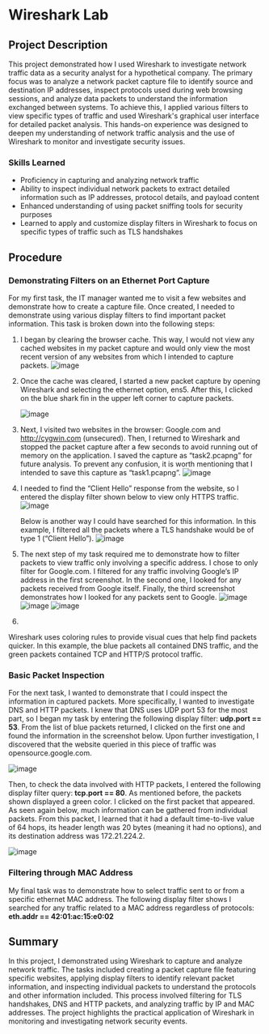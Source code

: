 # Wireshark Lab

## Project Description


This project demonstrated how I used Wireshark to investigate network traffic data as a security analyst for a hypothetical company. The primary focus was to analyze a network packet capture file to identify source and destination IP addresses, inspect protocols used during web browsing sessions, and analyze data packets to understand the information exchanged between systems. To achieve this, I applied various filters to view specific types of traffic and used Wireshark's graphical user interface for detailed packet analysis. This hands-on experience was designed to deepen my understanding of network traffic analysis and the use of Wireshark to monitor and investigate security issues.

### Skills Learned


- Proficiency in capturing and analyzing network traffic
- Ability to inspect individual network packets to extract detailed information such as IP addresses, protocol details, and payload content
- Enhanced understanding of using packet sniffing tools for security purposes
- Learned to apply and customize display filters in Wireshark to focus on specific types of traffic such as TLS handshakes

## Procedure

### Demonstrating Filters on an Ethernet Port Capture

For my first task, the IT manager wanted me to visit a few websites and demonstrate how to create a capture file. Once created, I needed to demonstrate using various display filters to find important packet information. This task is broken down into the following steps: 
 
1. I began by clearing the browser cache. This way, I would not view any cached websites in my packet capture and would only view the most recent version of any websites from which I intended to capture packets.
![image](https://github.com/user-attachments/assets/84caa565-d76f-4959-b054-ba807d50af21)

2. Once the cache was cleared, I started a new packet capture by opening Wireshark and selecting the ethernet option, ens5. After this, I clicked on the blue shark fin in the upper left corner to capture packets.
   
     ![image](https://github.com/user-attachments/assets/e2bf70c3-b0c6-4c3f-9cca-305fd881b4db)

4. Next, I visited two websites in the browser: Google.com and http://cygwin.com (unsecured). 
Then, I returned to Wireshark and stopped the packet capture after a few seconds to avoid running out of memory on the application. I saved the capture as “task2.pcapng” for future analysis. To prevent any confusion, it is worth mentioning that I intended to save this capture as “task1.pcapng”.
![image](https://github.com/user-attachments/assets/dea9af89-9033-4140-a97b-95505c5b086f)

5. I needed to find the “Client Hello” response from the website, so I entered the display filter shown below to view only HTTPS traffic.
![image](https://github.com/user-attachments/assets/c11bed33-cf17-4655-b4b0-b9f678de502d)

    Below is another way I could have searched for this information. In this example, I filtered all the packets where a TLS handshake would be of type 1 (“Client Hello”).
![image](https://github.com/user-attachments/assets/c8b02be7-b6d1-4152-a4b1-2c7d05f489ac)


7. The next step of my task required me to demonstrate how to filter packets to view traffic only involving a specific address. I chose to only filter for Google.com. I filtered for any traffic involving Google’s IP address in the first screenshot. In the second one, I looked for any packets received from Google itself. Finally, the third screenshot demonstrates how I looked for any packets sent to Google.
![image](https://github.com/user-attachments/assets/59c1816c-6ad2-40be-8211-51ce77a1be1f)
![image](https://github.com/user-attachments/assets/572e07d3-0f5e-4dc7-a670-6a9d3f4aa139)
![image](https://github.com/user-attachments/assets/c499f85a-4985-493d-8b11-1d44203e078a)

8. 

Wireshark uses coloring rules to provide visual cues that help find packets quicker. In this example, the blue packets all contained DNS traffic, and the green packets contained TCP and HTTP/S protocol traffic. 

### Basic Packet Inspection 
For the next task, I wanted to demonstrate that I could inspect the information in captured packets. More specifically, I wanted to investigate DNS and HTTP packets. I knew that DNS uses UDP port 53 for the most part, so I began my task by entering the following display filter: <b>udp.port == 53</b>. From the list of blue packets returned, I clicked on the first one and found the information in the screenshot below. Upon further investigation, I discovered that the website queried in this piece of traffic was opensource.google.com. 

![image](https://github.com/user-attachments/assets/76ed016b-8be4-403e-90ef-8badb385f937)

Then, to check the data involved with HTTP packets, I entered the following display filter query: <b>tcp.port == 80</b>. As mentioned before, the packets shown displayed a green color. I clicked on the first packet that appeared. As seen again below, much information can be gathered from individual packets. From this packet, I learned that it had a default time-to-live value of 64 hops, its header length was 20 bytes (meaning it had no options), and its destination address was 172.21.224.2. 

![image](https://github.com/user-attachments/assets/283d65d7-7f50-4cee-9f00-cebc10cfb7ed)

### Filtering through MAC Address
My final task was to demonstrate how to select traffic sent to or from a specific ethernet MAC address. The following display filter shows I searched for any traffic related to a MAC address regardless of protocols: <b> eth.addr == 42:01:ac:15:e0:02</b>


## Summary
In this project, I demonstrated using Wireshark to capture and analyze network traffic. The tasks included creating a packet capture file featuring specific websites, applying display filters to identify relevant packet information, and inspecting individual packets to understand the protocols and other information included. This process involved filtering for TLS handshakes, DNS and HTTP packets, and analyzing traffic by IP and MAC addresses. The project highlights the practical application of Wireshark in monitoring and investigating network security events.
